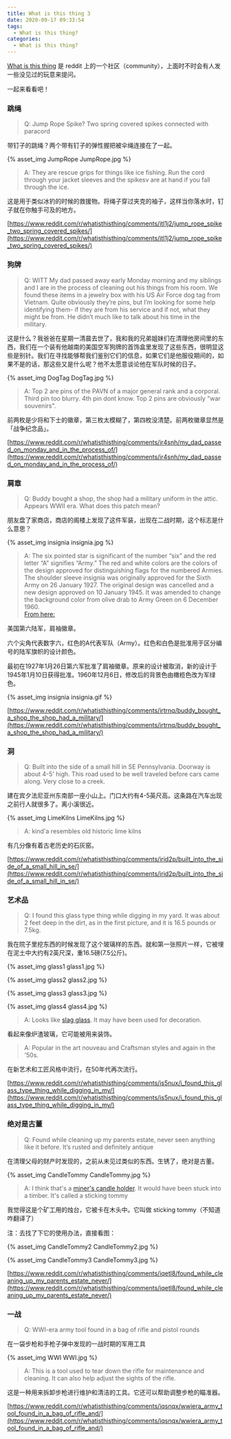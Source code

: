 ```yaml
---
title: What is this thing 3
date: 2020-09-17 09:33:54
tags:  
  - What is this thing?
categories:
  - What is this thing?
---
```


[What is this thing](https://www.reddit.com/r/whatisthisthing/) 是 reddit 上的一个社区（community），上面时不时会有人发一些没见过的玩意来提问。

一起来看看吧！

<!-- more -->

### 跳绳

> Q: Jump Rope Spike? Two spring covered spikes connected with paracord

带钉子的跳绳？两个带有钉子的弹性握把被伞绳连接在了一起。

<!-- ![JumpRope.jpg](./whatisthisthing-3/JumpRope.jpg) -->

{% asset_img JumpRope JumpRope.jpg %}

> A: They are rescue grips for things like ice fishing. Run the cord through your jacket sleeves and the spikesv are at hand if you fall through the ice.

这是用于类似冰钓的时候的救援物。将绳子穿过夹克的袖子，这样当你落水时，钉子就在你触手可及的地方。

[https://www.reddit.com/r/whatisthisthing/comments/itl1j2/jump_rope_spike_two_spring_covered_spikes/](https://www.reddit.com/r/whatisthisthing/comments/itl1j2/jump_rope_spike_two_spring_covered_spikes/)

### 狗牌

> Q: WITT My dad passed away early Monday morning and my siblings and I are in the process of cleaning out his things from his room. We found these items in a jewelry box with his US Air Force dog tag from Vietnam. Quite obviously they’re pins, but I’m looking for some help identifying them- if they are from his service and if not, what they might be from. He didn’t much like to talk about his time in the military.

这是什么？我爸爸在星期一清晨去世了，我和我的兄弟姐妹们在清理他房间里的东西，我们在一个装有他越南的美国空军狗牌的首饰盒里发现了这些东西，很明显这些是别针。我们在寻找能够帮我们鉴别它们的信息，如果它们是他服役期间的，如果不是的话，那这些又是什么呢？他不太愿意谈论他在军队时候的日子。

<!-- ![DogTag.jpg](./whatisthisthing-3/DogTag.jpg) -->

{% asset_img DogTag DogTag.jpg %}

> A: Top 2 are pins of the PAVN of a major general rank and a corporal. Third pin too blurry. 4th pin dont know. Top 2 pins are obviously "war souvenirs".

前两枚是少将和下士的徽章，第三枚太模糊了，第四枚没清楚。前两枚徽章显然是「战争纪念品」。

[https://www.reddit.com/r/whatisthisthing/comments/ir4snh/my_dad_passed_on_monday_and_in_the_process_of/](https://www.reddit.com/r/whatisthisthing/comments/ir4snh/my_dad_passed_on_monday_and_in_the_process_of/)

### 肩章

> Q: Buddy bought a shop, the shop had a military uniform in the attic. Appears WWII era. What does this patch mean?

朋友盘了家商店，商店的阁楼上发现了这件军装，出现在二战时期，这个标志是什么意思？

<!-- ![insignia.jpg](./whatisthisthing-3/insignia.jpg) -->

{% asset_img insignia insignia.jpg %}

> A: The six pointed star is significant of the number “six” and the red letter “A” signifies “Army.” The red and white colors are the colors of the design approved for distinguishing flags for the numbered Armies.</br>The shoulder sleeve insignia was originally approved for the Sixth Army on 26 January 1927. The original design was cancelled and a new design approved on 10 January 1945. It was amended to change the background color from olive drab to Army Green on 6 December 1960.</br>[From here:](http://www.milbadges.com/corps/USA/field)

美国第六陆军，肩袖徽章。

六个尖角代表数字六，红色的A代表军队（Army）。红色和白色是批准用于区分编号的陆军旗帜的设计颜色。

最初在1927年1月26日第六军批准了肩袖徽章。原来的设计被取消，新的设计于1945年1月10日获得批准。1960年12月6日，修改后的背景色由橄榄色改为军绿色。

<!-- ![insignia.gif](./whatisthisthing-3/insignia.gif) -->

{% asset_img insignia insignia.gif %}

[https://www.reddit.com/r/whatisthisthing/comments/irtrnq/buddy_bought_a_shop_the_shop_had_a_military/](https://www.reddit.com/r/whatisthisthing/comments/irtrnq/buddy_bought_a_shop_the_shop_had_a_military/)

### 洞

> Q: Built into the side of a small hill in SE Pennsylvania. Doorway is about 4-5' high. This road used to be well traveled before cars came along. Very close to a creek.

建在宾夕法尼亚州东南部一座小山上。门口大约有4-5英尺高。这条路在汽车出现之前行人就很多了。离小溪很近。

<!-- ![LimeKilns.gif](./whatisthisthing-3/LimeKilns.jpg) -->

{% asset_img LimeKilns LimeKilns.jpg %}

> A: kind'a resembles old historic lime kilns

有几分像有着古老历史的石灰窑。

[https://www.reddit.com/r/whatisthisthing/comments/irid2p/built_into_the_side_of_a_small_hill_in_se/](https://www.reddit.com/r/whatisthisthing/comments/irid2p/built_into_the_side_of_a_small_hill_in_se/)

### 艺术品

> Q: I found this glass type thing while digging in my yard. It was about 2 feet deep in the dirt, as in the first picture, and it is 16.5 pounds or 7.5kg.

 我在院子里挖东西的时候发现了这个玻璃样的东西。就和第一张照片一样，它被埋在泥土中大约有2英尺深，重16.5磅(7.5公斤)。

 <!-- ![glass1.png](./whatisthisthing-3/glass1.png) -->

 <!-- ![glass2.jpg](./whatisthisthing-3/glass2.jpg) -->

 <!-- ![glass3.jpg](./whatisthisthing-3/glass3.jpg) -->

 <!-- ![glass4.jpg](./whatisthisthing-3/glass4.jpg) -->

 {% asset_img glass1 glass1.jpg %}

 {% asset_img glass2 glass2.jpg %}

 {% asset_img glass3 glass3.jpg %}

 {% asset_img glass4 glass4.jpg %}

 > A: Looks like [slag glass](https://www.google.com/search?q=white+slag+glass+chunks&safe=active&rlz=1CAPPDO_enUS786US786&sxsrf=ALeKk02rK8k0TcJIDPGZVwPSi-BkUJCKaQ:1600028469435&source=lnms&tbm=isch&sa=X&ved=2ahUKEwjb6bPE-ubrAhWids0KHQDXCywQ_AUoAnoECA0QBA&biw=1318&bih=665). It may have been used for decoration.

 看起来像炉渣玻璃，它可能被用来装饰。

 > A: Popular in the art nouveau and Craftsman styles and again in the '50s.

在新艺术和工匠风格中流行，在50年代再次流行。

[https://www.reddit.com/r/whatisthisthing/comments/is5nux/i_found_this_glass_type_thing_while_digging_in_my/](https://www.reddit.com/r/whatisthisthing/comments/is5nux/i_found_this_glass_type_thing_while_digging_in_my/)

### 绝对是古董

> Q: Found while cleaning up my parents estate, never seen anything like it before. It’s rusted and definitely antique

在清理父母的财产时发现的，之前从未见过类似的东西。生锈了，绝对是古董。

<!-- ![CandleTommy.jpg](./whatisthisthing-3/CandleTommy.jpg) -->

{% asset_img CandleTommy CandleTommy.jpg %}

> A: I think that's a [miner's candle holder](https://www.google.com/search?q=miner%27s+candle+holder&safe=active&rlz=1CAPPDO_enUS786US786&sxsrf=ALeKk03M6eSF7tFqPtzsxrUYRzmgcOtKbQ:1599781113489&source=lnms&tbm=isch&sa=X&ved=2ahUKEwjQlPOH4d_rAhWWHM0KHQpCAZAQ_AUoAnoECA4QBA&biw=1318&bih=665). It would have been stuck into a timber. It's called a sticking tommy

我觉得这是个矿工用的烛台，它被卡在木头中。它叫做 sticking tommy（不知道咋翻译了）

注：去找了下它的使用办法，直接看图：

<!-- ![CandleTommy.jpg](./whatisthisthing-3/CandleTommy2.jpg) -->

<!-- ![CandleTommy.jpg](./whatisthisthing-3/CandleTommy3.jpg) -->

{% asset_img CandleTommy2 CandleTommy2.jpg %}

{% asset_img CandleTommy3 CandleTommy3.jpg %}

[https://www.reddit.com/r/whatisthisthing/comments/iqetl8/found_while_cleaning_up_my_parents_estate_never/](https://www.reddit.com/r/whatisthisthing/comments/iqetl8/found_while_cleaning_up_my_parents_estate_never/)

### 一战

> Q: WWI-era army tool found in a bag of rifle and pistol rounds

在一袋步枪和手枪子弹中发现的一战时期的军用工具

<!-- ![WWI.jpg](./whatisthisthing-3/WWI.jpg) -->

{% asset_img WWI WWI.jpg %}

> A: This is a tool used to tear down the rifle for maintenance and cleaning. It can also help adjust the sights of the rifle.

这是一种用来拆卸步枪进行维护和清洁的工具。它还可以帮助调整步枪的瞄准器。

[https://www.reddit.com/r/whatisthisthing/comments/iqsnqx/wwiera_army_tool_found_in_a_bag_of_rifle_and/](https://www.reddit.com/r/whatisthisthing/comments/iqsnqx/wwiera_army_tool_found_in_a_bag_of_rifle_and/)
